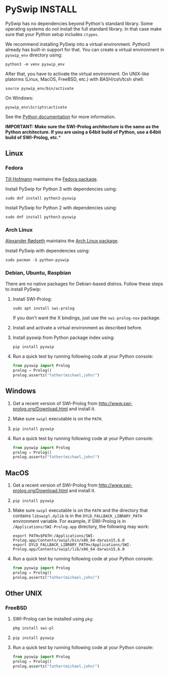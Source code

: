 # PySwip INSTALL

PySwip has no dependencies beyond Python's standard library. Some operating systems do not install the full standard library. In that case make sure that your Python setup includes `ctypes`.

We recommend installing PySwip into a virtual environment. Python3 already has built-in support for that. You can create a virtual environment in `pyswip_env` directory using:
```
python3 -m venv pyswip_env
```

After that, you have to activate the virtual environment. On UNIX-like platorms (Linux, MacOS, FreeBSD, etc.) with BASH/csh/tcsh shell:
```
source pyswip_env/bin/activate
```

On Windows:
```
pyswip_env\Scripts\activate
```

See the [Python documentation](https://docs.python.org/3/library/venv.html) for more information.

**IMPORTANT: Make sure the SWI-Prolog architecture is the same as the Python architecture. If you are using a 64bit build of Python, use a 64bit build of SWI-Prolog, etc.***


## Linux

### Fedora

[Till Hofmann](https://kbsg.rwth-aachen.de/~hofmann/) maintains the [Fedora package](https://apps.fedoraproject.org/packages/python3-pyswip/overview/).

Install PySwip for Python 3 with dependencies using:
```
sudo dnf install python3-pyswip
```

Install PySwip for Python 2 with dependencies using:
```
sudo dnf install python3-pyswip
```

### Arch Linux

[Alexander Rødseth](https://roboticoverlords.org) maintains the [Arch Linux package](https://www.archlinux.org/packages/community/any/python-pyswip/).

Install PySwip with dependencies using:
```
sudo pacman -S python-pyswip
```

### Debian, Ubuntu, Raspbian

There are no native packages for Debian-based distros. Follow these steps to install PySwip:

1) Install SWI-Prolog:
    ```
    sudo apt install swi-prolog
    ```
    If you don't want the X bindings, just use the `swi-prolog-nox` package.

2) Install and activate a virtual environment as described before.

3) Install pyswip from Python package index using:
    ```
    pip install pyswip
    ```

4) Run a quick test by running following code at your Python console:
    ```python
    from pyswip import Prolog
    prolog = Prolog()
    prolog.assertz("father(michael,john)")
    ```

## Windows

1) Get a recent version of SWI-Prolog from http://www.swi-prolog.org/Download.html and install it.

2) Make sure `swipl` executable is on the `PATH`.

2) `pip install pyswip`

3) Run a quick test by running following code at your Python console:
    ```python
    from pyswip import Prolog
    prolog = Prolog()
    prolog.assertz("father(michael,john)")
    ```

## MacOS

1) Get a recent version of SWI-Prolog from http://www.swi-prolog.org/Download.html and install it.

2) `pip install pyswip`

3) Make sure `swipl` executable is on the `PATH` and the directory that contains `libswipl.dylib` is in the `DYLD_FALLBACK_LIBRARY_PATH` environment variable. For example, if SWI-Prolog is in `/Applications/SWI-Prolog.app` directory, the following may work:
    ```
    export PATH=$PATH:/Applications/SWI-Prolog.app/Contents/swipl/bin/x86_64-darwin15.6.0
    export DYLD_FALLBACK_LIBRARY_PATH=/Applications/SWI-Prolog.app/Contents/swipl/lib/x86_64-darwin15.6.0
    ```

4) Run a quick test by running following code at your Python console:
    ```python
    from pyswip import Prolog
    prolog = Prolog()
    prolog.assertz("father(michael,john)")
    ```

## Other UNIX

### FreeBSD

1) SWI-Prolog can be installed using `pkg`:
    ```
    pkg install swi-pl
    ```

2) `pip install pyswip`

3) Run a quick test by running following code at your Python console:
    ```python
    from pyswip import Prolog
    prolog = Prolog()
    prolog.assertz("father(michael,john)")
    ```
